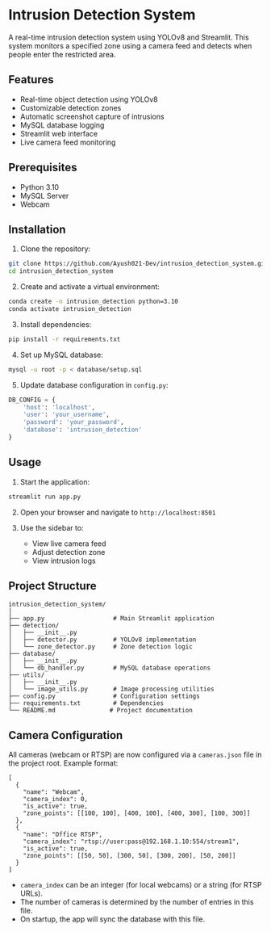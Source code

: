 # Intrusion Detection System

A real-time intrusion detection system using YOLOv8 and Streamlit. This system monitors a specified zone using a camera feed and detects when people enter the restricted area.

## Features

- Real-time object detection using YOLOv8
- Customizable detection zones
- Automatic screenshot capture of intrusions
- MySQL database logging
- Streamlit web interface
- Live camera feed monitoring

## Prerequisites

- Python 3.10
- MySQL Server
- Webcam

## Installation

1. Clone the repository:
```bash
git clone https://github.com/Ayush021-Dev/intrusion_detection_system.git
cd intrusion_detection_system
```

2. Create and activate a virtual environment:
```bash
conda create -n intrusion_detection python=3.10
conda activate intrusion_detection
```

3. Install dependencies:
```bash
pip install -r requirements.txt
```

4. Set up MySQL database:
```bash
mysql -u root -p < database/setup.sql
```

5. Update database configuration in `config.py`:
```python
DB_CONFIG = {
    'host': 'localhost',
    'user': 'your_username',
    'password': 'your_password',
    'database': 'intrusion_detection'
}
```

## Usage

1. Start the application:
```bash
streamlit run app.py
```

2. Open your browser and navigate to `http://localhost:8501`

3. Use the sidebar to:
   - View live camera feed
   - Adjust detection zone
   - View intrusion logs

## Project Structure

```
intrusion_detection_system/
│
├── app.py                   # Main Streamlit application
├── detection/
│   ├── __init__.py
│   ├── detector.py          # YOLOv8 implementation
│   └── zone_detector.py     # Zone detection logic
├── database/
│   ├── __init__.py
│   └── db_handler.py        # MySQL database operations
├── utils/
│   ├── __init__.py
│   └── image_utils.py       # Image processing utilities
├── config.py                # Configuration settings
├── requirements.txt         # Dependencies
└── README.md               # Project documentation
```

## Camera Configuration

All cameras (webcam or RTSP) are now configured via a `cameras.json` file in the project root. Example format:

```
[
  {
    "name": "Webcam",
    "camera_index": 0,
    "is_active": true,
    "zone_points": [[100, 100], [400, 100], [400, 300], [100, 300]]
  },
  {
    "name": "Office RTSP",
    "camera_index": "rtsp://user:pass@192.168.1.10:554/stream1",
    "is_active": true,
    "zone_points": [[50, 50], [300, 50], [300, 200], [50, 200]]
  }
]
```

- `camera_index` can be an integer (for local webcams) or a string (for RTSP URLs).
- The number of cameras is determined by the number of entries in this file.
- On startup, the app will sync the database with this file.

